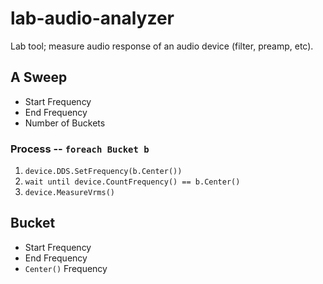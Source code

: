 # lab-audio-analyzer

Lab tool; measure audio response of an audio device (filter, preamp, etc).

## A Sweep

- Start Frequency
- End Frequency
- Number of Buckets

### Process -- `foreach Bucket b`

1. `device.DDS.SetFrequency(b.Center())`
2. `wait until device.CountFrequency() == b.Center()`
3. `device.MeasureVrms()`

## Bucket

- Start Frequency
- End Frequency
- `Center()` Frequency

